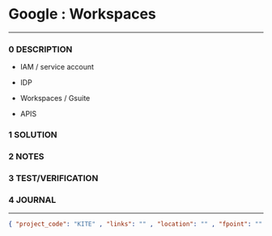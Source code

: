 # Google : Workspaces

--------------------------------

### 0 DESCRIPTION

- IAM / service account

- IDP

- Workspaces / Gsuite

- APIS

### 1 SOLUTION

### 2 NOTES

### 3 TEST/VERIFICATION

### 4 JOURNAL

--------------------------------

```json
{ "project_code": "KITE" , "links": "" , "location": "" , "fpoint": "" }
```
